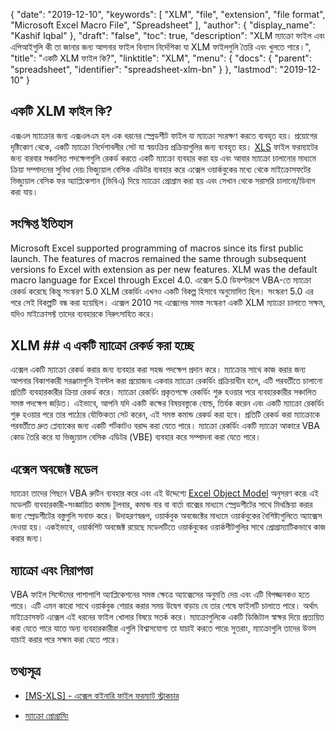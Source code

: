 {
  "date": "2019-12-10",
  "keywords": [
    "XLM",
    "file",
    "extension",
    "file format",
    "Microsoft Excel Macro File",
    "Spreadsheet"
  ],
  "author": {
    "display_name": "Kashif Iqbal"
  },
  "draft": "false",
  "toc": true,
  "description": "XLM ম্যাক্রো ফাইল এবং এপিআইগুলি কী তা জানার জন্য আপনার ফাইল বিন্যাস নির্দেশিকা যা XLM ফাইলগুলি তৈরি এবং খুলতে পারে।",
  "title": "একটি XLM ফাইল কি?",
  "linktitle": "XLM",
  "menu": {
    "docs": {
      "parent": "spreadsheet",
      "identifier": "spreadsheet-xlm-bn"
    }
  },
  "lastmod": "2019-12-10"
}

## একটি XLM ফাইল কি?

এক্সএল ম্যাক্রোর জন্য এক্সএলএম হল এক ধরনের স্প্রেডশীট ফাইল যা ম্যাক্রো সংরক্ষণ করতে ব্যবহৃত হয়। প্রয়োগের দৃষ্টিকোণ থেকে, একটি ম্যাক্রো নির্দেশাবলীর সেট যা স্বয়ংক্রিয় প্রক্রিয়াগুলির জন্য ব্যবহৃত হয়। [XLS](/spreadsheet/xls/) ফাইল ফরম্যাটের জন্য বারবার সঞ্চালিত পদক্ষেপগুলি রেকর্ড করতে একটি ম্যাক্রো ব্যবহার করা হয় এবং আবার ম্যাক্রো চালানোর মাধ্যমে ক্রিয়া সম্পাদনের সুবিধা দেয়৷ ভিজ্যুয়াল বেসিক এডিটর ব্যবহার করে এক্সেল ওয়ার্কবুকের মধ্যে থেকে মাইক্রোসফটের ভিজ্যুয়াল বেসিক ফর অ্যাপ্লিকেশান (ভিবিএ) দিয়ে ম্যাক্রো প্রোগ্রাম করা হয় এবং সেখান থেকে সরাসরি চালানো/ডিবাগ করা যায়।

## সংক্ষিপ্ত ইতিহাস ##

Microsoft Excel supported programming of macros since its first public launch. The features of macros remained the same through subsequent versions fo Excel with extension as per new features. XLM was the default macro language for Excel through Excel 4.0. এক্সেল 5.0 ডিফল্টরূপে VBA-তে ম্যাক্রো রেকর্ড করেছে কিন্তু সংস্করণ 5.0 XLM রেকর্ডিং এখনও একটি বিকল্প হিসাবে অনুমোদিত ছিল। সংস্করণ 5.0 এর পরে সেই বিকল্পটি বন্ধ করা হয়েছিল। এক্সেল 2010 সহ এক্সেলের সমস্ত সংস্করণ একটি XLM ম্যাক্রো চালাতে সক্ষম, যদিও মাইক্রোসফ্ট তাদের ব্যবহারকে নিরুৎসাহিত করে।

## XLM ## এ একটি ম্যাক্রো রেকর্ড করা হচ্ছে

এক্সেল একটি ম্যাক্রো রেকর্ড করার জন্য ব্যবহার করা সহজ পদক্ষেপ প্রদান করে। ম্যাক্রোর সাথে কাজ করার জন্য আপনার বিকাশকারী সরঞ্জামগুলি ইনস্টল করা প্রয়োজন৷ একবার ম্যাক্রো রেকর্ডিং প্রক্রিয়াধীন হলে, এটি পরবর্তীতে চালানো প্রতিটি ব্যবহারকারীর ক্রিয়া রেকর্ড করে। ম্যাক্রো রেকর্ডিং প্রকৃতপক্ষে রেকর্ডিং শুরু হওয়ার পরে ব্যবহারকারীর সঞ্চালিত সমস্ত পদক্ষেপ জড়িত। এইভাবে, আপনি যদি একটি কক্ষের বিষয়বস্তুকে বোল্ড, তির্যক করেন এবং একটি ম্যাক্রো রেকর্ডিং শুরু হওয়ার পরে তার পাঠ্যের যৌক্তিকতা সেট করেন, এই সমস্ত কমান্ড রেকর্ড করা হবে। প্রতিটি রেকর্ড করা ম্যাক্রোকে পরবর্তীতে দ্রুত প্লেব্যাকের জন্য একটি শর্টকাটও বরাদ্দ করা যেতে পারে। ম্যাক্রো রেকর্ডিং একটি ম্যাক্রো আকারে VBA কোড তৈরি করে যা ভিজ্যুয়াল বেসিক এডিটর (VBE) ব্যবহার করে সম্পাদনা করা যেতে পারে।

## এক্সেল অবজেক্ট মডেল ##

ম্যাক্রো তাদের পিছনে VBA রুটিন ব্যবহার করে এবং এই উদ্দেশ্যে [Excel Object Model](https://learn.microsoft.com/en-us/office/vba/api/overview/excel/object-model) অনুসরণ করে৷ এই মডেলটি ব্যবহারকারী-সংজ্ঞায়িত কমান্ড টুলবার, কমান্ড বার বা বার্তা বাক্সের মাধ্যমে স্প্রেডশীটের সাথে মিথস্ক্রিয়া করার জন্য স্প্রেডশীটের বস্তুগুলি সনাক্ত করে। উদাহরণস্বরূপ, ওয়ার্কবুক অবজেক্টের মাধ্যমে ওয়ার্কবুকের বৈশিষ্ট্যগুলিতে অ্যাক্সেস দেওয়া হয়। একইভাবে, ওয়ার্কশিট অবজেক্ট রয়েছে মডেলটিতে ওয়ার্কবুকের ওয়ার্কশীটগুলির সাথে প্রোগ্রাম্যাটিকভাবে কাজ করার জন্য।

## ম্যাক্রো এবং নিরাপত্তা ##

VBA ফাইল সিস্টেমের পাশাপাশি অ্যাপ্লিকেশনের সমস্ত ক্ষেত্রে অ্যাক্সেসের অনুমতি দেয় এবং এটি বিপজ্জনকও হতে পারে। এটি এমন কারো সাথে ওয়ার্কবুক শেয়ার করার সময় উদ্বেগ বাড়ায় যে তার শেষে ফাইলটি চালাতে পারে। অর্থাৎ মাইক্রোসফট এক্সেল এই ধরনের ফাইল খোলার বিষয়ে সতর্ক করে। ম্যাক্রোগুলিকে একটি ডিজিটাল স্বাক্ষর দিয়ে প্রত্যয়িত করা যেতে পারে যাতে অন্য ব্যবহারকারীরা এগুলি বিশ্বাসযোগ্য তা যাচাই করতে পারে৷ সুতরাং, ম্যাক্রোগুলি তাদের উত্স যাচাই করার পরে সক্ষম করা যেতে পারে।

## তথ্যসূত্র ##

* [[MS-XLS] - এক্সেল বাইনারি ফাইল ফরম্যাট স্ট্রাকচার](https://msdn.microsoft.com/en-us/library/cc313154(v#office.12).aspx)

* [ম্যাক্রো প্রোগ্রামিং](https://en.wikipedia.org/wiki/Microsoft_Excel#Macro_programming)


